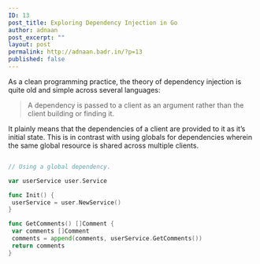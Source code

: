 ```yaml
---
ID: 13
post_title: Exploring Dependency Injection in Go
author: adnaan
post_excerpt: ""
layout: post
permalink: http://adnaan.badr.in/?p=13
published: false
---
```

As a clean programming practice, the theory of dependency injection is quite old and simple across several languages: 

> A dependency is passed to a client as an argument rather than the client building or finding it.

It plainly means that the dependencies of a client are provided to it as it’s initial state. 
This is in contrast with using globals for dependencies wherein the same global resource is shared across multiple clients.

```go

// Using a global dependency. 

var userService user.Service

func Init() {
 userService = user.NewService()
}

func GetComments() []Comment {
 var comments []Comment
 comments = append(comments, userService.GetComments())
 return comments
}

```
